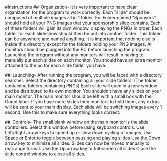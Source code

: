 #Instructions
##-Organization- 
It is very important to have clear organization for the program to work correctly. 
Each "slide" should be composed of multiple images all in 1 folder. Ex. Folder named "Sponsors" should hold all your PNG images that your sponsorship slide contains. Each of these folders will gain its own window, displaying the PNGs in order.
Each folder for each slideshow should then be put into another folder. This folder can be anywhere and named anything. It is important that nothing else is inside this directory except for the folders holding your PNG images.
All monitors should be plugged into the PC before launching the program. Launching the program without any monitors will result in having to manually put each slides on each monitor. You should have an extra monitor attached to the pc for each slide folder you have.

##-Launching-
After running the program, you will be faced with a directory searcher. Select the directory containing all your slide folders. (The folder containing folders containing PNGs)
Each slide will open in a new window and be distributed to its own monitor. You shouldn't have any slides on your main monitor. The main monitor should be left with a small box with the Godot label. If you have more slides then monitors to hold them, any extras will be sent to your main display.
Each slide will be switching images every 1 second. Use this to make sure everything looks correct.

##-Controls-
The small blank window on the main monitor is the slide controllers. Select this window before using keyboard controls.
Use Left/Right arrow keys to speed up or slow down cycling of images.
Use Space or Enter to toggle between pausing and playing slides
Use the Down arrow key to minimize all slides. Slides can now be moved manually to rearrange format.
Use the Up arrow key to full-screen all slides
Close the slide control window to close all slides.
